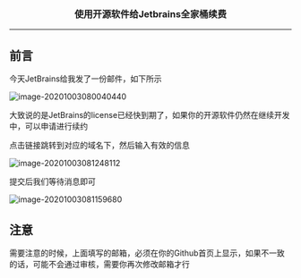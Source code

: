 ### <center>使用开源软件给Jetbrains全家桶续费
***
## 前言

今天JetBrains给我发了一份邮件，如下所示

![image-20201003080040440](https://cdn.losey.top/blog/image-20201003080040440.png)

大致说的是JetBrains的license已经快到期了，如果你的开源软件仍然在继续开发中，可以申请进行续约

点击链接跳转到对应的域名下，然后输入有效的信息

![image-20201003081248112](https://cdn.losey.top/blog/image-20201003081248112.png)

提交后我们等待消息即可

![image-20201003081159680](https://cdn.losey.top/blog/image-20201003081159680.png)

## 注意

需要注意的时候，上面填写的邮箱，必须在你的Github首页上显示，如果不一致的话，可能不会通过审核，需要你再次修改邮箱才行

